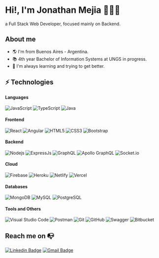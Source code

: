# Hi!, I'm Jonathan Mejia 👨🏻‍💻

a Full Stack Web Developer, focused mainly on Backend.

## About me 

- :earth_americas: I'm from Buenos Aires - Argentina.
- 📚 4th year Bachelor of Information Systems at UNGS in progress.
- 🚀 I'm always learning and trying to get better.

## ⚡ Technologies

#### Languages
![JavaScript](https://img.shields.io/badge/-JavaScript-black?style=for-the-badge&logo=javascript)
![TypeScript](https://img.shields.io/badge/-TypeScript-black?style=for-the-badge&logo=typescript)
![Java](https://img.shields.io/badge/-Java-black?style=for-the-badge&logo=java&logoColor=orange)

#### Frontend
![React](https://img.shields.io/badge/-React-black?style=for-the-badge&logo=react)
![Angular](https://img.shields.io/badge/-Angular-black?style=for-the-badge&logo=angular&logoColor=red)
![HTML5](https://img.shields.io/badge/-HTML5-black?style=for-the-badge&logo=html5)
![CSS3](https://img.shields.io/badge/-CSS3-black?style=for-the-badge&logo=css3&logoColor=blue)
![Bootstrap](https://img.shields.io/badge/-Bootstrap-black?style=for-the-badge&logo=bootstrap)

#### Backend
![Nodejs](https://img.shields.io/badge/-Nodejs-black?style=for-the-badge&logo=Node.js)
![ExpressJs](https://img.shields.io/badge/-ExpressJs-black?style=for-the-badge&logo=Express&logoColor=white)
![GraphQL](https://img.shields.io/badge/-GraphQL-black?style=for-the-badge&logo=graphql&logoColor=E10098)
![Apollo GraphQL](https://img.shields.io/badge/-Apollo%20GraphQL-black?style=for-the-badge&logo=apollo-graphql&logoColor=311C87)
![Socket.io](https://img.shields.io/badge/-Socket.io-black?style=for-the-badge&logo=socket.io)

#### Cloud
![Firebase](https://img.shields.io/badge/-Firebase-black?style=for-the-badge&logo=Firebase)
![Heroku](https://img.shields.io/badge/-Heroku-black?style=for-the-badge&logo=heroku&logoColor=430098)
![Netlify](https://img.shields.io/badge/-Netlify-black?style=for-the-badge&logo=netlify)
![Vercel](https://img.shields.io/badge/-Vercel-black?style=for-the-badge&logo=vercel)

#### Databases
![MongoDB](https://img.shields.io/badge/-MongoDB-black?style=for-the-badge&logo=mongodb)
![MySQL](https://img.shields.io/badge/-MySQL-black?style=for-the-badge&logo=mysql)
![PostgreSQL](https://img.shields.io/badge/-PostgreSQL-black?style=for-the-badge&logo=postgresql)

#### Tools and Others
![Visual Studio Code](https://img.shields.io/badge/Visual_Studio_Code-black?style=for-the-badge&logo=Visual-Studio-Code&logoColor=blue)
![Postman](https://img.shields.io/badge/Postman-black?style=for-the-badge&logo=postman)
![Git](https://img.shields.io/badge/-Git-black?style=for-the-badge&logo=git)
![GitHub](https://img.shields.io/badge/-GitHub-black?style=for-the-badge&logo=github)
![Swagger](https://img.shields.io/badge/-Swagger-black?style=for-the-badge&logo=swagger)
![Bitbucket](https://img.shields.io/badge/-Bitbucket-black?style=for-the-badge&logo=bitbucket)

## Reach me on :mailbox_with_no_mail:

[![Linkedin Badge](https://img.shields.io/badge/-LinkedIn-blue?style=for-the-badge&logo=Linkedin&logoColor=white)](https://www.linkedin.com/in/jonathanmejia-ar/)
[![Gmail Badge](https://img.shields.io/badge/-jonathanmejia.ar@gmail.com-c14438?style=for-the-badge&logo=Gmail&logoColor=white&link=mailto:kanna6501@gmail.com)](mailto:kanna6501@gmail.com)
